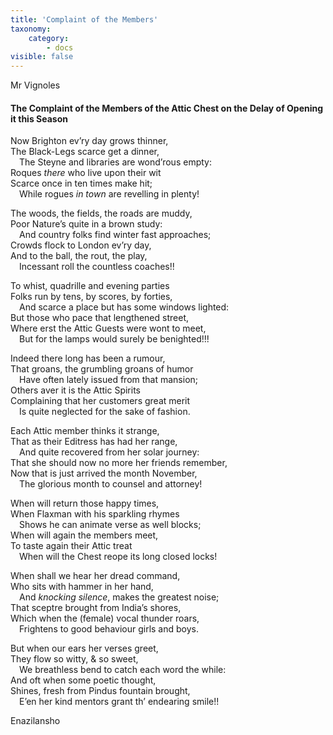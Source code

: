 ```yaml
---
title: 'Complaint of the Members'
taxonomy:
    category:
        - docs
visible: false
---
```


<div class="author">Mr Vignoles</div>

#### The Complaint of the Members of the Attic Chest on the Delay of Opening it this Season

Now Brighton ev’ry day grows thinner,  
The Black-Legs scarce get a dinner,  
&emsp;The Steyne and libraries are wond’rous empty:  
Roques *there* who live upon their wit  
Scarce once in ten times make hit;  
&emsp;While rogues *in town* are revelling in plenty!  
  
The woods, the fields, the roads are muddy,  
Poor Nature’s quite in a brown study:  
&emsp;And country folks find winter fast approaches;  
Crowds flock to London ev’ry day,  
And to the ball, the rout, the play,  
&emsp;Incessant roll the countless coaches!!  
  
To whist, quadrille and evening parties  
Folks run by tens, by scores, by forties,  
&emsp;And scarce a place but has some windows lighted:  
But those who pace that lengthened street,  
Where erst the Attic Guests were wont to meet,  
&emsp;But for the lamps would surely be benighted!!!  
   
Indeed there long has been a rumour,  
That groans, the grumbling groans of humor  
&emsp;Have often lately issued from that mansion;  
Others aver it is the Attic Spirits  
Complaining that her customers great merit  
&emsp;Is quite neglected for the sake of fashion.  
  
Each Attic member thinks it strange,  
That as their Editress has had her range,  
&emsp;And quite recovered from her solar journey:  
That she should now no more her friends remember,  
Now that is just arrived the month November,  
&emsp;<span data-tippy="November" class="green">The</span> glorious month to counsel and attorney!  
  
When will return those happy times,  
When Flaxman with his sparkling rhymes  
&emsp;Shows he can animate verse as well blocks;  
When will again the members meet,  
To taste again their Attic treat  
&emsp;When will the Chest reope its long closed locks!  
  
When shall we hear her dread command,  
Who sits with hammer in her hand,  
&emsp;And *knocking silence*, makes the greatest noise;  
That sceptre brought from India’s shores,  
Which when the (female) vocal thunder roars,  
&emsp;Frightens to good behaviour girls and boys.  
   
But when our ears her verses greet,  
They flow so witty, & so sweet,  
&emsp;We breathless bend to catch each word the while:  
And oft when some poetic thought,  
Shines, fresh from Pindus fountain brought,  
&emsp;E’en her kind mentors grant th’ endearing smile!!  
  
Enazilansho
